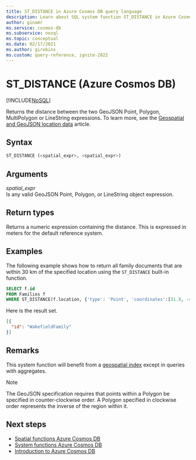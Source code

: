 ```yaml
---
title: ST_DISTANCE in Azure Cosmos DB query language
description: Learn about SQL system function ST_DISTANCE in Azure Cosmos DB.
author: ginamr
ms.service: cosmos-db
ms.subservice: nosql
ms.topic: conceptual
ms.date: 02/17/2021
ms.author: girobins
ms.custom: query-reference, ignite-2022
---
```

# ST_DISTANCE (Azure Cosmos DB)
[!INCLUDE[NoSQL](../../includes/appliesto-nosql.md)]

 Returns the distance between the two GeoJSON Point, Polygon, MultiPolygon or LineString expressions. To learn more, see the [Geospatial and GeoJSON location data](geospatial-intro.md) article.
  
## Syntax
  
```sql
ST_DISTANCE (<spatial_expr>, <spatial_expr>)  
```  
  
## Arguments
  
*spatial_expr*  
   Is any valid GeoJSON Point, Polygon, or LineString object expression.  
  
## Return types
  
  Returns a numeric expression containing the distance. This is expressed in meters for the default reference system.  
  
## Examples
  
  The following example shows how to return all family documents that are within 30 km of the specified location using the `ST_DISTANCE` built-in function. 
  
```sql
SELECT f.id
FROM Families f
WHERE ST_DISTANCE(f.location, {'type': 'Point', 'coordinates':[31.9, -4.8]}) < 30000  
```  
  
 Here is the result set.  
  
```json
[{  
  "id": "WakefieldFamily"  
}]  
```

## Remarks

This system function will benefit from a [geospatial index](../../index-policy.md#spatial-indexes) except in queries with aggregates.

> [!NOTE]
> The GeoJSON specification requires that points within a Polygon be specified in counter-clockwise order. A Polygon specified in clockwise order represents the inverse of the region within it.

## Next steps

- [Spatial functions Azure Cosmos DB](system-functions.yml)
- [System functions Azure Cosmos DB](system-functions.md)
- [Introduction to Azure Cosmos DB](../../introduction.md)
